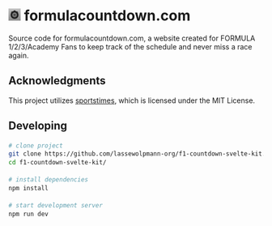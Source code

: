 # <img src="https://raw.githubusercontent.com/lassewolpmann-org/f1-countdown-svelte-kit/main/static/favicon.png" alt="drawing" width="24"/> formulacountdown.com
Source code for formulacountdown.com, a website created for FORMULA 1/2/3/Academy Fans to keep track of the schedule and never miss a race again.

## Acknowledgments
This project utilizes [sportstimes](https://github.com/sportstimes/f1/blob/main/LICENSE), which is licensed under the MIT License.

## Developing
```bash
# clone project
git clone https://github.com/lassewolpmann-org/f1-countdown-svelte-kit.git
cd f1-countdown-svelte-kit/

# install dependencies
npm install

# start development server
npm run dev
```

